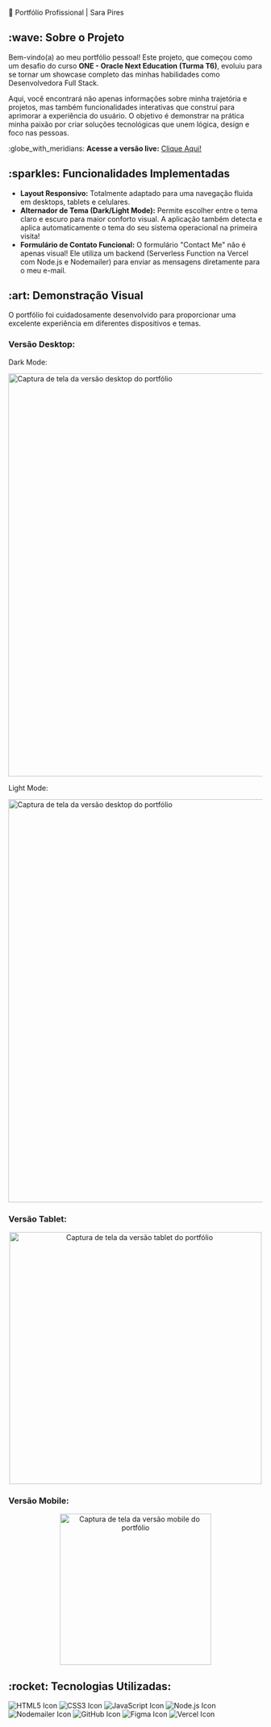 :purple_heart: Portfólio Profissional | Sara Pires
<h2>:wave: Sobre o Projeto</h2>
<p>Bem-vindo(a) ao meu portfólio pessoal! Este projeto, que começou como um desafio do curso <strong>ONE - Oracle Next Education (Turma T6)</strong>, evoluiu para se tornar um showcase completo das minhas habilidades como Desenvolvedora Full Stack.</p>
<p>Aqui, você encontrará não apenas informações sobre minha trajetória e projetos, mas também funcionalidades interativas que construí para aprimorar a experiência do usuário. O objetivo é demonstrar na prática minha paixão por criar soluções tecnológicas que unem lógica, design e foco nas pessoas.</p>

<p>:globe_with_meridians: <strong>Acesse a versão live:</strong> <a href="https://portfolio-profissional-sarapires.vercel.app/">Clique Aqui!</a></p>

<h2>:sparkles: Funcionalidades Implementadas</h2>
<ul>
<li><b>Layout Responsivo:</b> Totalmente adaptado para uma navegação fluida em desktops, tablets e celulares.</li>
<li><b>Alternador de Tema (Dark/Light Mode):</b> Permite escolher entre o tema claro e escuro para maior conforto visual. A aplicação também detecta e aplica automaticamente o tema do seu sistema operacional na primeira visita!</li>
<li><b>Formulário de Contato Funcional:</b> O formulário "Contact Me" não é apenas visual! Ele utiliza um backend (Serverless Function na Vercel com Node.js e Nodemailer) para enviar as mensagens diretamente para o meu e-mail.</li>
</ul>

<h2>:art: Demonstração Visual</h2>
<p>O portfólio foi cuidadosamente desenvolvido para proporcionar uma excelente experiência em diferentes dispositivos e temas.</p>

<h3>Versão Desktop:</h3>
<p align="center" > 
<p> Dark Mode: </p>
<img src="https://i.postimg.cc/26FZJ6r8/Captura-de-tela-2025-09-11-113020.png" alt="Captura de tela da versão desktop do portfólio" width="800">
</p>
<p align="center" > 
<p> Light Mode: </p>
<img src="https://i.postimg.cc/L5w0bNHp/Captura-de-tela-2025-09-11-112830.png" alt="Captura de tela da versão desktop do portfólio" width="800">
</p>

<h3>Versão Tablet:</h3>
<p align="center">
<img src="https://i.postimg.cc/VsKRLGPs/Captura-de-tela-2025-09-11-113132.png" alt="Captura de tela da versão tablet do portfólio" width="500">
</p>

<h3>Versão Mobile:</h3>
<p align="center">
<img src="https://i.postimg.cc/hjydgYzH/Captura-de-tela-2025-09-11-113233.png" alt="Captura de tela da versão mobile do portfólio" width="300">
</p>

<h2>:rocket: Tecnologias Utilizadas:</h2>
<div>
<img src="https://img.shields.io/badge/HTML5-E34F26?style=for-the-badge&logo=html5&logoColor=white" alt="HTML5 Icon">
<img src="https://img.shields.io/badge/CSS3-1572B6?style=for-the-badge&logo=css3&logoColor=white" alt="CSS3 Icon">
<img src="https://img.shields.io/badge/JavaScript-F7DF1E?style=for-the-badge&logo=javascript&logoColor=black" alt="JavaScript Icon">
<img src="https://img.shields.io/badge/Node.js-339933?style=for-the-badge&logo=node.js&logoColor=white" alt="Node.js Icon">
<img src="https://img.shields.io/badge/Nodemailer-2A5858?style=for-the-badge&logo=nodemailer&logoColor=white" alt="Nodemailer Icon">
<img src="https://img.shields.io/badge/GitHub-100000?style=for-the-badge&logo=github&logoColor=white" alt="GitHub Icon">
<img src="https://img.shields.io/badge/Figma-F24E1E?style=for-the-badge&logo=figma&logoColor=white" alt="Figma Icon">
<img src="https://img.shields.io/badge/Vercel-000000?style=for-the-badge&logo=vercel&logoColor=white" alt="Vercel Icon">
</div>

